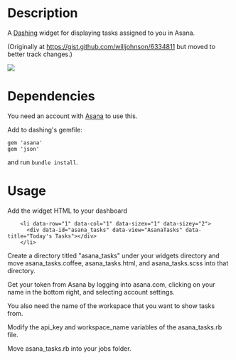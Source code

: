 Description
===========

A [Dashing](https://github.com/Shopify/dashing) widget for displaying tasks assigned to you in Asana.

(Originally at https://gist.github.com/willjohnson/6334811 but moved to better track changes.)

![](http://i.imgur.com/bIlT5xS.png)

Dependencies
============

You need an account with [Asana](http://www.asana.com) to use this.

Add to dashing's gemfile:
```
gem 'asana'
gem 'json'
```
and run `bundle install`.

Usage
============

Add the widget HTML to your dashboard
```
    <li data-row="1" data-col="1" data-sizex="1" data-sizey="2">
      <div data-id="asana_tasks" data-view="AsanaTasks" data-title="Today's Tasks"></div>
    </li>
```
Create a directory titled "asana_tasks" under your widgets directory and move asana_tasks.coffee, asana_tasks.html, and asana_tasks.scss into that directory.

Get your token from Asana by logging into asana.com, clicking on your name in the bottom right, and selecting account settings.

You also need the name of the workspace that you want to show tasks from.

Modify the api_key and workspace_name variables of the asana_tasks.rb file.

Move asana_tasks.rb into your jobs folder.
